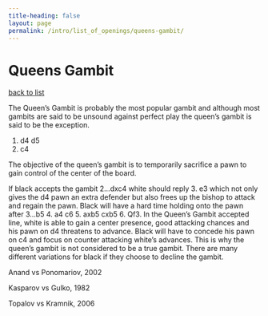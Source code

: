 ```yaml
---
title-heading: false
layout: page
permalink: /intro/list_of_openings/queens-gambit/
---
```


# Queens Gambit

[back to list](../../list_of_openings)

The Queen’s Gambit is probably the most popular gambit and although most gambits are said to be unsound against perfect play the queen’s gambit is said to be the exception.

1. d4 d5
2. c4

The objective of the queen’s gambit is to temporarily sacrifice a pawn to gain control of the center of the board.

If black accepts the gambit 2…dxc4 white should reply 3. e3 which not only gives the d4 pawn an extra defender but also frees up the bishop to attack and regain the pawn. Black will have a hard time holding onto the pawn after 3…b5 4. a4 c6 5. axb5 cxb5 6. Qf3. In the Queen’s Gambit accepted line, white is able to gain a center presence, good attacking chances and his pawn on d4 threatens to advance. Black will have to concede his pawn on c4 and focus on counter attacking white’s advances. This is why the queen’s gambit is not considered to be a true gambit. There are many different variations for black if they choose to decline the gambit.

 






Anand vs Ponomariov, 2002

Kasparov vs Gulko, 1982 

Topalov vs Kramnik, 2006